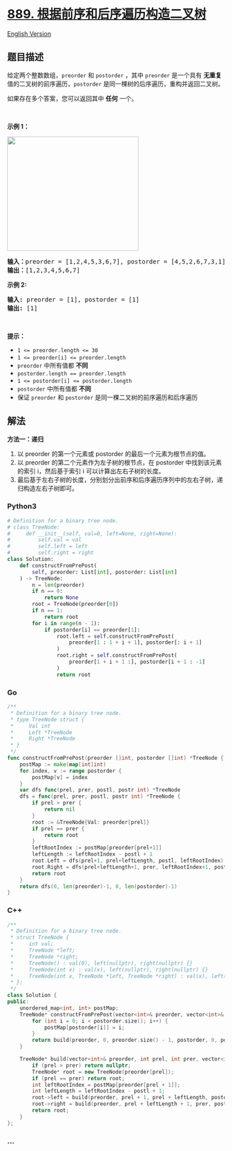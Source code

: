 # [889. 根据前序和后序遍历构造二叉树](https://leetcode.cn/problems/construct-binary-tree-from-preorder-and-postorder-traversal)

[English Version](/solution/0800-0899/0889.Construct%20Binary%20Tree%20from%20Preorder%20and%20Postorder%20Traversal/README_EN.md)

## 题目描述

<!-- 这里写题目描述 -->

<p>给定两个整数数组，<code>preorder</code>&nbsp;和 <code>postorder</code> ，其中 <code>preorder</code> 是一个具有 <strong>无重复</strong> 值的二叉树的前序遍历，<code>postorder</code> 是同一棵树的后序遍历，重构并返回二叉树。</p>

<p>如果存在多个答案，您可以返回其中 <strong>任何</strong> 一个。</p>

<p>&nbsp;</p>

<p><strong>示例 1：</strong></p>

<p><img src="https://fastly.jsdelivr.net/gh/doocs/leetcode@main/solution/0800-0899/0889.Construct%20Binary%20Tree%20from%20Preorder%20and%20Postorder%20Traversal/images/lc-prepost.jpg" style="height: 265px; width: 304px;" /></p>

<pre>
<strong>输入：</strong>preorder = [1,2,4,5,3,6,7], postorder = [4,5,2,6,7,3,1]
<strong>输出：</strong>[1,2,3,4,5,6,7]
</pre>

<p><strong>示例 2:</strong></p>

<pre>
<strong>输入:</strong> preorder = [1], postorder = [1]
<strong>输出:</strong> [1]
</pre>

<p>&nbsp;</p>

<p><strong>提示：</strong></p>

<ul>
	<li><code>1 &lt;= preorder.length &lt;= 30</code></li>
	<li><code>1 &lt;= preorder[i] &lt;= preorder.length</code></li>
	<li><code>preorder</code>&nbsp;中所有值都 <strong>不同</strong></li>
	<li><code>postorder.length == preorder.length</code></li>
	<li><code>1 &lt;= postorder[i] &lt;= postorder.length</code></li>
	<li><code>postorder</code>&nbsp;中所有值都 <strong>不同</strong></li>
	<li>保证 <code>preorder</code>&nbsp;和 <code>postorder</code>&nbsp;是同一棵二叉树的前序遍历和后序遍历</li>
</ul>

## 解法

**方法一：递归**

1. 以 preorder 的第一个元素或 postorder 的最后一个元素为根节点的值。
2. 以 preorder 的第二个元素作为左子树的根节点，在 postorder 中找到该元素的索引 i，然后基于索引 i 可以计算出左右子树的长度。
3. 最后基于左右子树的长度，分别划分出前序和后序遍历序列中的左右子树，递归构造左右子树即可。

<!-- tabs:start -->

### **Python3**

<!-- 这里可写当前语言的特殊实现逻辑 -->

```python
# Definition for a binary tree node.
# class TreeNode:
#     def __init__(self, val=0, left=None, right=None):
#         self.val = val
#         self.left = left
#         self.right = right
class Solution:
    def constructFromPrePost(
        self, preorder: List[int], postorder: List[int]
    ) -> TreeNode:
        n = len(preorder)
        if n == 0:
            return None
        root = TreeNode(preorder[0])
        if n == 1:
            return root
        for i in range(n - 1):
            if postorder[i] == preorder[1]:
                root.left = self.constructFromPrePost(
                    preorder[1 : 1 + i + 1], postorder[: i + 1]
                )
                root.right = self.constructFromPrePost(
                    preorder[1 + i + 1 :], postorder[i + 1 : -1]
                )
                return root
```

### **Go**

<!-- 这里可写当前语言的特殊实现逻辑 -->

```go
/**
 * Definition for a binary tree node.
 * type TreeNode struct {
 *     Val int
 *     Left *TreeNode
 *     Right *TreeNode
 * }
 */
func constructFromPrePost(preorder []int, postorder []int) *TreeNode {
	postMap := make(map[int]int)
	for index, v := range postorder {
		postMap[v] = index
	}
	var dfs func(prel, prer, postl, postr int) *TreeNode
	dfs = func(prel, prer, postl, postr int) *TreeNode {
		if prel > prer {
			return nil
		}
		root := &TreeNode{Val: preorder[prel]}
		if prel == prer {
			return root
		}
		leftRootIndex := postMap[preorder[prel+1]]
		leftLength := leftRootIndex - postl + 1
		root.Left = dfs(prel+1, prel+leftLength, postl, leftRootIndex)
		root.Right = dfs(prel+leftLength+1, prer, leftRootIndex+1, postr-1)
		return root
	}
	return dfs(0, len(preorder)-1, 0, len(postorder)-1)
}
```

### **C++**

```cpp
/**
 * Definition for a binary tree node.
 * struct TreeNode {
 *     int val;
 *     TreeNode *left;
 *     TreeNode *right;
 *     TreeNode() : val(0), left(nullptr), right(nullptr) {}
 *     TreeNode(int x) : val(x), left(nullptr), right(nullptr) {}
 *     TreeNode(int x, TreeNode *left, TreeNode *right) : val(x), left(left), right(right) {}
 * };
 */
class Solution {
public:
    unordered_map<int, int> postMap;
    TreeNode* constructFromPrePost(vector<int>& preorder, vector<int>& postorder) {
        for (int i = 0; i < postorder.size(); i++) {
            postMap[postorder[i]] = i;
        }
        return build(preorder, 0, preorder.size() - 1, postorder, 0, postorder.size() - 1);
    }

    TreeNode* build(vector<int>& preorder, int prel, int prer, vector<int>& postorder, int postl, int postr) {
        if (prel > prer) return nullptr;
        TreeNode* root = new TreeNode(preorder[prel]);
        if (prel == prer) return root;
        int leftRootIndex = postMap[preorder[prel + 1]];
        int leftLength = leftRootIndex - postl + 1;
        root->left = build(preorder, prel + 1, prel + leftLength, postorder, postl, leftRootIndex);
        root->right = build(preorder, prel + leftLength + 1, prer, postorder, leftRootIndex + 1, postr - 1);
        return root;
    }
};
```

### **...**

```

```

<!-- tabs:end -->
